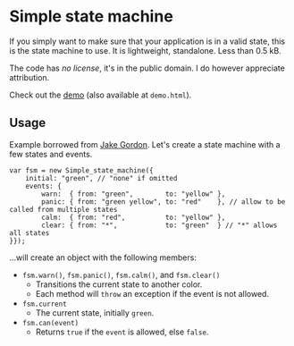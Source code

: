 Simple state machine
====================

If you simply want to make sure that your application is in a valid state, this is the state machine to use.
It is lightweight, standalone. Less than 0.5 kB.

The code has *no license*, it's in the public domain. I do however appreciate attribution.

Check out the [demo](http://wlff.se/simple-state-machine/) (also available at `demo.html`).


Usage
-----

Example borrowed from [Jake Gordon](https://github.com/jakesgordon/javascript-state-machine). Let's create a state machine with a few states and events.

	var fsm = new Simple_state_machine({
		initial: "green", // "none" if omitted
		events: {
			warn:  { from: "green",        to: "yellow" },
			panic: { from: "green yellow", to: "red"    }, // allow to be called from multiple states
			calm:  { from: "red",          to: "yellow" },
			clear: { from: "*",            to: "green"  } // "*" allows all states
	}});

...will create an object with the following members:

* `fsm.warn()`, `fsm.panic()`, `fsm.calm()`, and `fsm.clear()`
  - Transitions the current state to another color.
  - Each method will `throw` an exception if the event is not allowed.
* `fsm.current`
  - The current state, initially `green`.
* `fsm.can(event)`
  - Returns `true` if the `event` is allowed, else `false`.


